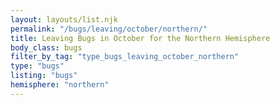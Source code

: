 ```yaml
---
layout: layouts/list.njk
permalink: "/bugs/leaving/october/northern/"
title: Leaving Bugs in October for the Northern Hemisphere
body_class: bugs
filter_by_tag: "type_bugs_leaving_october_northern"
type: "bugs"
listing: "bugs"
hemisphere: "northern"
---
```

